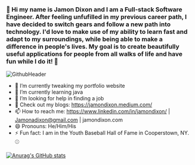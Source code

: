 ### 👋  Hi my name is Jamon Dixon and I am a Full-stack Software Engineer.  After feeling unfufilled in my previous career path, I have decided to switch gears and follow a new path into technology. I'd love to make use of my ability to learn fast and adapt to my surroundings, while being able to make a difference in people's lives.  My goal is to create beautifully useful applications for people from all walks of life and have fun while I do it! 👋  


![GithubHeader](https://user-images.githubusercontent.com/75591609/119280692-b731bc80-bbef-11eb-8c38-d892dc798ccd.png)


- 🔭 I’m currently tweaking my portfolio website
- 🌱 I’m currently learning java
- 🤔 I’m looking for help in finding a job
- 💬 Check out my blogs: https://jamondixon.medium.com/
- 📫 How to reach me: https://www.linkedin.com/in/jamondixon/ | Jamonadixon@gmail.com | jamondixon.com
- 😄 Pronouns: He/Him/His
- ⚡ Fun fact: I am in the Youth Baseball Hall of Fame in Cooperstown, NY. ⚾️

[![Anurag's GitHub stats](https://github-readme-stats.vercel.app/api?username=Jamondixon)](https://github.com/anuraghazra/github-readme-stats)
